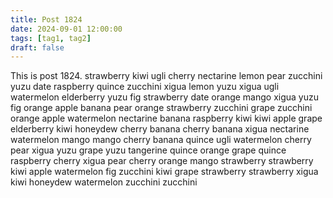 ```yaml
---
title: Post 1824
date: 2024-09-01 12:00:00
tags: [tag1, tag2]
draft: false
---
```

This is post 1824.
strawberry
kiwi
ugli
cherry
nectarine
lemon
pear
zucchini
yuzu
date
raspberry
quince
zucchini
xigua
lemon
yuzu
xigua
ugli
watermelon
elderberry
yuzu
fig
strawberry
date
orange
mango
xigua
yuzu
fig
orange
apple
banana
pear
orange
strawberry
zucchini
grape
zucchini
orange
apple
watermelon
nectarine
banana
raspberry
kiwi
kiwi
apple
grape
elderberry
kiwi
honeydew
cherry
banana
cherry
banana
xigua
nectarine
watermelon
mango
mango
cherry
banana
quince
ugli
watermelon
cherry
pear
xigua
yuzu
grape
yuzu
tangerine
quince
orange
grape
quince
raspberry
cherry
xigua
pear
cherry
orange
mango
strawberry
strawberry
kiwi
apple
watermelon
fig
zucchini
kiwi
grape
strawberry
strawberry
xigua
kiwi
honeydew
watermelon
zucchini
zucchini

